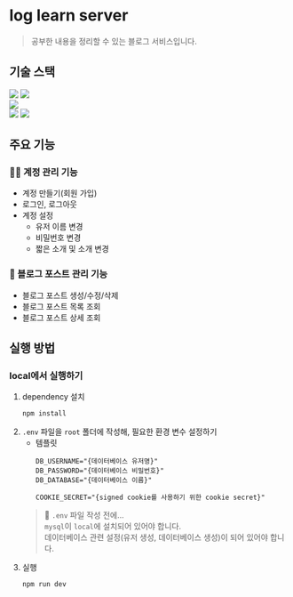 # log learn server
> 공부한 내용을 정리할 수 있는 블로그 서비스입니다.


## 기술 스택
<div>
  <img src="https://img.shields.io/badge/JavaScript-F7DF1E?style=flat&logo=javascript&logoColor=black" />
  <img src="https://img.shields.io/badge/Node.js-339933?style=flat&logo=node.js&logoColor=white" />
</div>
<div>
  <img src="https://img.shields.io/badge/express-000000?style=flat&logo=express&logoColor=white" />
</div>
<div>
  <img src="https://img.shields.io/badge/mysql-4479A1?style=flat&logo=mysql&logoColor=white" />
  <img src="https://img.shields.io/badge/sequelize-52B0E7?style=flat&logo=sequelize&logoColor=white" />
</div>


## 주요 기능

### 🧑‍💻 계정 관리 기능
- 계정 만들기(회원 가입)
- 로그인, 로그아웃
- 계정 설정
  - 유저 이름 변경
  - 비밀번호 변경
  - 짧은 소개 및 소개 변경

### 📄 블로그 포스트 관리 기능
- 블로그 포스트 생성/수정/삭제
- 블로그 포스트 목록 조회
- 블로그 포스트 상세 조회


## 실행 방법

### local에서 실행하기
1. dependency 설치
    ```bash
    npm install  
    ```
2. `.env` 파일을 `root` 폴더에 작성해, 필요한 환경 변수 설정하기
    - 템플릿
      ```
      DB_USERNAME="{데이터베이스 유저명}"
      DB_PASSWORD="{데이터베이스 비밀번호}"
      DB_DATABASE="{데이터베이스 이름}"

      COOKIE_SECRET="{signed cookie를 사용하기 위한 cookie secret}"
      ```
   > 📌 `.env` 파일 작성 전에... <br>
   `mysql`이 `local`에 설치되어 있어야 합니다. <br>
   데이터베이스 관련 설정(유저 생성, 데이터베이스 생성)이 되어 있어야 합니다.
3. 실행
    ```bash
    npm run dev
    ```

